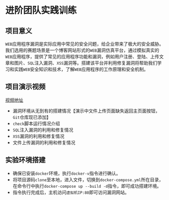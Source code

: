 # 进阶团队实践训练
## 项目意义

`WEB`应用程序漏洞是实际应用中常见的安全问题，给企业带来了极大的安全威胁。我们选用的赛题场景是一个博客网站形式的`WEB`漏洞仿真平台，通过模拟真实的`WEB`应用程序，提供了常见的应用程序功能和漏洞，例如用户注册、登陆、上传文章和图片、`SQL`注入漏洞、`XSS`漏洞等。搭建该平台并利用修复漏洞将帮助我们学习和实践`WEB`安全知识和技术，了解`WEB`应用程序的工作原理和安全机制。

## 项目演示视频

[视频地址](https://space.bilibili.com/379042521/channel/seriesdetail?sid=3488522&ctype=0)

- 漏洞环境从无到有的搭建情况【演示中文件上传页面缺失返回主页面按钮，`Git`仓库现已添加】
- `check`脚本运行情况介绍
- `SQL`注入漏洞的利用和修复情况
- `XSS`漏洞的利用和修复情况
- 文件上传漏洞的利用和修复情况

## 实验环境搭建

- 确保已安装`docker`环境，执行`docker-v`指令进行确认。
- 将项目源码`clone`至本地，进入文件，切换到`docker-compose.yml`所在目录，在命令行中执行`docker-compose up --build -d`指令，即可成功搭建环境。
- 指令执行完成后，主机访问`虚拟机IP:80`即可访问漏洞网站。

